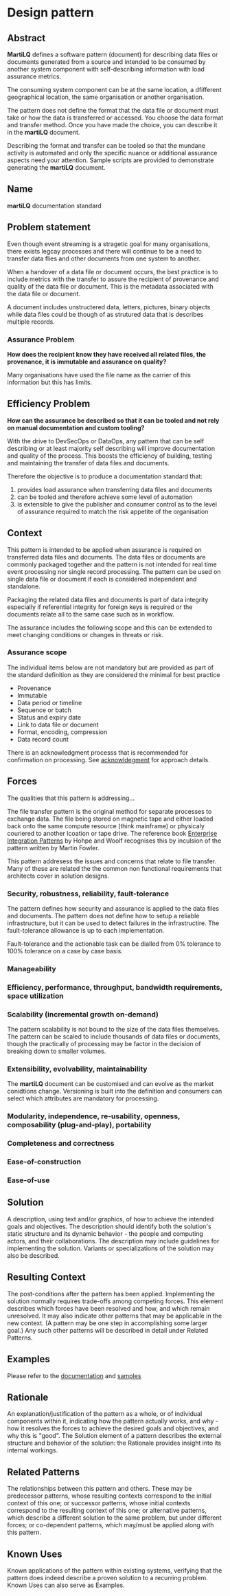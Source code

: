 # Design pattern

## Abstract

**MartiLQ** defines a software pattern (document) for describing data files or documents generated from a source
and intended to be consumed by another system component with self-describing information with 
load assurance metrics.

The consuming system component can be at the same location, a dfifferent geographical location,
the same organisation or another organisation.

The pattern does not define the format that the data file or document must take or how the data is transferred
or accessed.  You choose the data format and transfer method. Once you have made the choice, you can describe
it in the **martiLQ** document.   

Describing the format and transfer can be tooled so that the mundane activity is automated and only
the specific nuance or additional assurance aspects need your attention.  Sample scripts are provided
to demonstrate generating the **martiLQ** document. 

## Name

**martiLQ** documentation standard

## Problem statement

Even though event streaming is a stragetic goal for many organisations, there exists legcay processes and there
will continue to be a need to transfer data flies and other documents from one system to another. 

When a handover of a data file or document occurs, the best practice is to include metrics with the transfer
to assure the recipient of provenance and quality of the data file or document.  This is the metadata associated
with the data file or document.

A document includes unstructered data, letters, pictures, binary objects while data files could be though of
as strutured data that is describes multiple records. 

### Assurance Problem

**How does the recipient know they have received all related files, the provenance, it is immutable and 
assurance on quality?**

Many organisations have used the file name as the carrier of this information but this has limits.

## Efficiency Problem

**How can the assurance be described so that it can be tooled and not rely on manual documentation
and custom tooling?** 

With the drive to DevSecOps or DataOps, any pattern that can be self describing or at least majority
self describing will improve documentation and quality of the process.  This boosts the efficiency 
of building, testing and maintaining the transfer of data files and documents. 

Therefore the objective is to produce a documentation standard that:

1. provides load assurance when transferring data files and documents
2. can be tooled and therefore achieve some level of automation 
3. is extensible to give the publisher and consumer control as to the level of assurance 
   required to match the risk appetite of the organisation

## Context

This pattern is intended to be applied when assurance is required on transferred data files and documents.
The data files or documents are commonly packaged together and the pattern is not intended for
real time event processing nor single record processing.  The pattern can be used on
single data file or document if each is considered independent and standalone. 

Packaging the related data files and documents is part of data integrity especially if 
referential integrity for foreign keys is required or the documents relate all to
the same case such as in workflow.

The assurance includes the following scope and this can be extended to meet changing conditions or 
changes in threats or risk.

### Assurance scope

The individual items below are not mandatory but are provided as part of the standard definition
as they are considered the minimal for best practice

* Provenance
* Immutable
* Data period or timeline
* Sequence or batch
* Status and expiry date
* Link to data file or document
* Format, encoding, compression
* Data record count

There is an acknowledgment processs that is recommended for confirmation on processing.  See 
[acknowldegment](docs/source/acknowledgement.md) for approach details.

## Forces

The qualities that this pattern is addressing...

The file transfer pattern is the original method for separate processes to exchange data.  The file being stored on magnetic tape and either 
loaded back onto the same compute resource (think mainframe) or physicaly couriered to another lcoation or tape drive.  The
reference book [Enterprise Integration Patterns](https://www.enterpriseintegrationpatterns.com/patterns/messaging/FileTransferIntegration.html) 
by Hohpe and Woolf recognises this by inculsion of the pattern written by Martin Fowler.

This pattern addresess the issues and concerns that relate to file transfer. Many of these are related the the common 
non functional requirements that architects cover in solution designs.

### Security, robustness, reliability, fault-tolerance

The pattern defines how security and assurance is applied to the data files and documents.  The pattern does 
not define how to setup a reliable infrastructure, but it can be used to detect failures
in the infrastructire.  The fault-tolerance allowance is up to each implementation.

Fault-tolerance and the actionable task can be dialled from 0% tolerance to 100% tolerance on a
case by case basis. 

### Manageability

### Efficiency, performance, throughput, bandwidth requirements, space utilization

### Scalability (incremental growth on-demand)

The pattern scalability is not bound to the size of the data files themselves.  The pattern can 
be scaled to include thousands of data files or documents, though the practically of processing
may be factor in the decision of breaking down to smaller volumes.

### Extensibility, evolvability, maintainability

The **martiLQ** document can be customised and can evolve as the market conidtions change.  Versioning
is built into the definition and consumers can select which attributes are mandatory for
processing. 

### Modularity, independence, re-usability, openness, composability (plug-and-play), portability

### Completeness and correctness

### Ease-of-construction

### Ease-of-use

## Solution



A description, using text and/or graphics, of how to achieve the intended goals and objectives. The description should identify both the solution's static structure and its dynamic behavior - the people and computing actors, and their collaborations. The description may include guidelines for implementing the solution. Variants or specializations of the solution may also be described.

## Resulting Context



The post-conditions after the pattern has been applied. Implementing the solution normally requires trade-offs among competing forces.
This element describes which forces have been resolved and how, and which remain unresolved. It may also indicate other patterns that may be applicable in the new context. (A pattern may be one step in accomplishing some larger goal.) Any such other patterns will be described in detail under Related Patterns.

## Examples

Please refer to the [documentation](docs/source/README.md) and [samples](docs/source/samples/README.md)

## Rationale

An explanation/justification of the pattern as a whole, or of individual components within it, indicating how the pattern actually works, and why - how it resolves the forces to achieve the desired goals and objectives, and why this is "good". The Solution element of a pattern describes the external structure and behavior of the solution: the Rationale provides insight into its internal workings.

## Related Patterns

The relationships between this pattern and others. These may be predecessor patterns, whose resulting contexts correspond to the initial context of this one; or successor patterns, whose initial contexts correspond to the resulting context of this one; or alternative patterns, which describe a different solution to the same problem, but under different forces; or co-dependent patterns, which may/must be applied along with this pattern.

## Known Uses

Known applications of the pattern within existing systems, verifying that the pattern does indeed describe a proven solution to a recurring problem. Known Uses can also serve as Examples.
